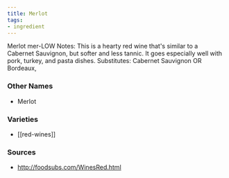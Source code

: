 ```yaml
---
title: Merlot
tags:
- ingredient
---
```

Merlot mer-LOW Notes: This is a hearty red wine that's similar to a Cabernet Sauvignon, but softer and less tannic. It goes especially well with pork, turkey, and pasta dishes. Substitutes: Cabernet Sauvignon OR Bordeaux,

### Other Names

* Merlot

### Varieties

* [[red-wines]]

### Sources
* http://foodsubs.com/WinesRed.html
